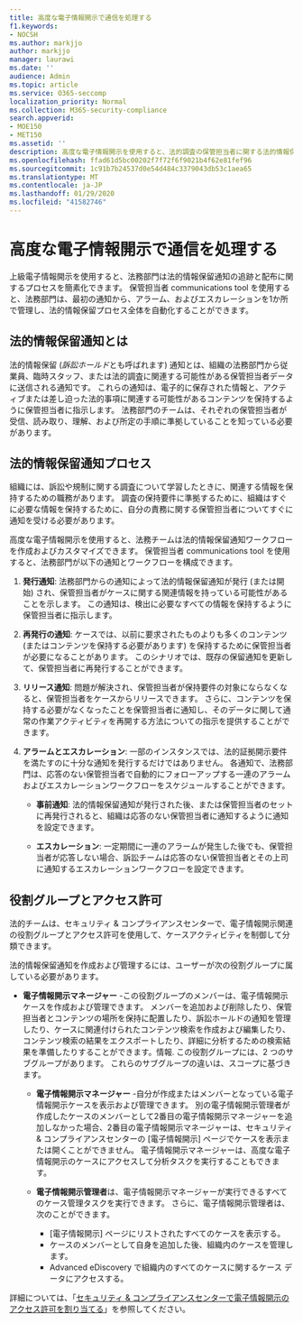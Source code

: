 ```yaml
---
title: 高度な電子情報開示で通信を処理する
f1.keywords:
- NOCSH
ms.author: markjjo
author: markjjo
manager: laurawi
ms.date: ''
audience: Admin
ms.topic: article
ms.service: O365-seccomp
localization_priority: Normal
ms.collection: M365-security-compliance
search.appverid:
- MOE150
- MET150
ms.assetid: ''
description: 高度な電子情報開示を使用すると、法的調査の保管担当者に関する法的情報保持通知ワークフローを簡単に管理できます。
ms.openlocfilehash: ffad61d5bc00202f7f72f6f9021b4f62e81fef96
ms.sourcegitcommit: 1c91b7b24537d0e54d484c3379043db53c1aea65
ms.translationtype: MT
ms.contentlocale: ja-JP
ms.lasthandoff: 01/29/2020
ms.locfileid: "41582746"
---
```

# <a name="work-with-communications-in-advanced-ediscovery"></a>高度な電子情報開示で通信を処理する

上級電子情報開示を使用すると、法務部門は法的情報保留通知の追跡と配布に関するプロセスを簡素化できます。 保管担当者 communications tool を使用すると、法務部門は、最初の通知から、アラーム、およびエスカレーションを1か所で管理し、法的情報保留プロセス全体を自動化することができます。

## <a name="what-is-a-legal-hold-notification"></a>法的情報保留通知とは

法的情報保留 (*訴訟ホールド*とも呼ばれます) 通知とは、組織の法務部門から従業員、臨時スタッフ、または法的調査に関連する可能性がある保管担当者データに送信される通知です。 これらの通知は、電子的に保存された情報と、アクティブまたは差し迫った法的事項に関連する可能性があるコンテンツを保持するように保管担当者に指示します。 法務部門のチームは、それぞれの保管担当者が受信、読み取り、理解、および所定の手順に準拠していることを知っている必要があります。

## <a name="the-legal-hold-notification-process"></a>法的情報保留通知プロセス

組織には、訴訟や規制に関する調査について学習したときに、関連する情報を保持するための職務があります。 調査の保持要件に準拠するために、組織はすぐに必要な情報を保持するために、自分の責務に関する保管担当者についてすぐに通知を受ける必要があります。

高度な電子情報開示を使用すると、法務チームは法的情報保留通知ワークフローを作成およびカスタマイズできます。 保管担当者 communications tool を使用すると、法務部門が以下の通知とワークフローを構成できます。

1. **発行通知**: 法務部門からの通知によって法的情報保留通知が発行 (または開始) され、保管担当者がケースに関する関連情報を持っている可能性があることを示します。 この通知は、検出に必要なすべての情報を保持するように保管担当者に指示します。
   
2.  **再発行の通知**: ケースでは、以前に要求されたものよりも多くのコンテンツ (またはコンテンツを保持する必要があります) を保持するために保管担当者が必要になることがあります。 このシナリオでは、既存の保留通知を更新して、保管担当者に再発行することができます。

3.  **リリース通知**: 問題が解決され、保管担当者が保持要件の対象にならなくなると、保管担当者をケースからリリースできます。 さらに、コンテンツを保持する必要がなくなったことを保管担当者に通知し、そのデータに関して通常の作業アクティビティを再開する方法についての指示を提供することができます。

4. **アラームとエスカレーション**: 一部のインスタンスでは、法的証拠開示要件を満たすのに十分な通知を発行するだけではありません。 各通知で、法務部門は、応答のない保管担当者で自動的にフォローアップする一連のアラームおよびエスカレーションワークフローをスケジュールすることができます。

    - **事前通知**: 法的情報保留通知が発行された後、または保管担当者のセットに再発行されると、組織は応答のない保管担当者に通知するように通知を設定できます。

    - **エスカレーション**: 一定期間に一連のアラームが発生した後でも、保管担当者が応答しない場合、訴訟チームは応答のない保管担当者とその上司に通知するエスカレーションワークフローを設定できます。

## <a name="role-groups-and-permissions"></a>役割グループとアクセス許可 

法的チームは、セキュリティ & コンプライアンスセンターで、電子情報開示関連の役割グループとアクセス許可を使用して、ケースアクティビティを制御して分類できます。 

法的情報保留通知を作成および管理するには、ユーザーが次の役割グループに属している必要があります。

- **電子情報開示マネージャー** -この役割グループのメンバーは、電子情報開示ケースを作成および管理できます。 メンバーを追加および削除したり、保管担当者とコンテンツの場所を保持に配置したり、訴訟ホールドの通知を管理したり、ケースに関連付けられたコンテンツ検索を作成および編集したり、コンテンツ検索の結果をエクスポートしたり、詳細に分析するための検索結果を準備したりすることができます。情報. この役割グループには、2 つのサブグループがあります。 これらのサブグループの違いは、スコープに基づきます。

  - **電子情報開示マネージャー** -自分が作成またはメンバーとなっている電子情報開示ケースを表示および管理できます。 別の電子情報開示管理者が作成したケースのメンバーとして2番目の電子情報開示マネージャーを追加しなかった場合、2番目の電子情報開示マネージャーは、セキュリティ & コンプライアンスセンターの [電子情報開示] ページでケースを表示または開くことができません。 電子情報開示マネージャーは、高度な電子情報開示のケースにアクセスして分析タスクを実行することもできます。

  - **電子情報開示管理者**は、電子情報開示マネージャーが実行できるすべてのケース管理タスクを実行できます。 さらに、電子情報開示管理者は、次のことができます。
    
    - [電子情報開示] ページにリストされたすべてのケースを表示する。
    - ケースのメンバーとして自身を追加した後、組織内のケースを管理します。
    - Advanced eDiscovery で組織内のすべてのケースに関するケース データにアクセスする。

詳細については、「[セキュリティ & コンプライアンスセンターで電子情報開示のアクセス許可を割り当てる](assign-ediscovery-permissions.md)」を参照してください。